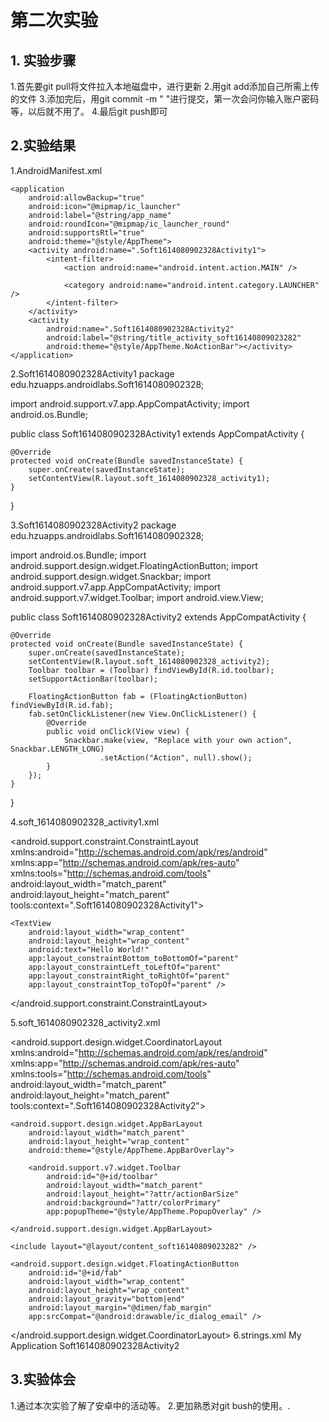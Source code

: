 # 第二次实验 
## 1. 实验步骤
1.首先要git pull将文件拉入本地磁盘中，进行更新
2.用git add添加自己所需上传的文件
3.添加完后，用git commit -m " "进行提交，第一次会问你输入账户密码等，以后就不用了。
4.最后git push即可
## 2.实验结果
1.AndroidManifest.xml
<?xml version="1.0" encoding="utf-8"?>
<manifest xmlns:android="http://schemas.android.com/apk/res/android"
    package="edu.hzuapps.androidlabs.Soft1614080902328">

    <application
        android:allowBackup="true"
        android:icon="@mipmap/ic_launcher"
        android:label="@string/app_name"
        android:roundIcon="@mipmap/ic_launcher_round"
        android:supportsRtl="true"
        android:theme="@style/AppTheme">
        <activity android:name=".Soft1614080902328Activity1">
            <intent-filter>
                <action android:name="android.intent.action.MAIN" />

                <category android:name="android.intent.category.LAUNCHER" />
            </intent-filter>
        </activity>
        <activity
            android:name=".Soft1614080902328Activity2"
            android:label="@string/title_activity_soft16140809023282"
            android:theme="@style/AppTheme.NoActionBar"></activity>
    </application>

</manifest>

2.Soft1614080902328Activity1
package edu.hzuapps.androidlabs.Soft1614080902328;

import android.support.v7.app.AppCompatActivity;
import android.os.Bundle;

public class Soft1614080902328Activity1 extends AppCompatActivity {

    @Override
    protected void onCreate(Bundle savedInstanceState) {
        super.onCreate(savedInstanceState);
        setContentView(R.layout.soft_1614080902328_activity1);
    }
}


3.Soft1614080902328Activity2
package edu.hzuapps.androidlabs.Soft1614080902328;

import android.os.Bundle;
import android.support.design.widget.FloatingActionButton;
import android.support.design.widget.Snackbar;
import android.support.v7.app.AppCompatActivity;
import android.support.v7.widget.Toolbar;
import android.view.View;

public class Soft1614080902328Activity2 extends AppCompatActivity {

    @Override
    protected void onCreate(Bundle savedInstanceState) {
        super.onCreate(savedInstanceState);
        setContentView(R.layout.soft_1614080902328_activity2);
        Toolbar toolbar = (Toolbar) findViewById(R.id.toolbar);
        setSupportActionBar(toolbar);

        FloatingActionButton fab = (FloatingActionButton) findViewById(R.id.fab);
        fab.setOnClickListener(new View.OnClickListener() {
            @Override
            public void onClick(View view) {
                Snackbar.make(view, "Replace with your own action", Snackbar.LENGTH_LONG)
                        .setAction("Action", null).show();
            }
        });
    }

}


4.soft_1614080902328_activity1.xml
<?xml version="1.0" encoding="utf-8"?>
<android.support.constraint.ConstraintLayout xmlns:android="http://schemas.android.com/apk/res/android"
    xmlns:app="http://schemas.android.com/apk/res-auto"
    xmlns:tools="http://schemas.android.com/tools"
    android:layout_width="match_parent"
    android:layout_height="match_parent"
    tools:context=".Soft1614080902328Activity1">

    <TextView
        android:layout_width="wrap_content"
        android:layout_height="wrap_content"
        android:text="Hello World!"
        app:layout_constraintBottom_toBottomOf="parent"
        app:layout_constraintLeft_toLeftOf="parent"
        app:layout_constraintRight_toRightOf="parent"
        app:layout_constraintTop_toTopOf="parent" />

</android.support.constraint.ConstraintLayout>

5.soft_1614080902328_activity2.xml
<?xml version="1.0" encoding="utf-8"?>
<android.support.design.widget.CoordinatorLayout xmlns:android="http://schemas.android.com/apk/res/android"
    xmlns:app="http://schemas.android.com/apk/res-auto"
    xmlns:tools="http://schemas.android.com/tools"
    android:layout_width="match_parent"
    android:layout_height="match_parent"
    tools:context=".Soft1614080902328Activity2">

    <android.support.design.widget.AppBarLayout
        android:layout_width="match_parent"
        android:layout_height="wrap_content"
        android:theme="@style/AppTheme.AppBarOverlay">

        <android.support.v7.widget.Toolbar
            android:id="@+id/toolbar"
            android:layout_width="match_parent"
            android:layout_height="?attr/actionBarSize"
            android:background="?attr/colorPrimary"
            app:popupTheme="@style/AppTheme.PopupOverlay" />

    </android.support.design.widget.AppBarLayout>

    <include layout="@layout/content_soft16140809023282" />

    <android.support.design.widget.FloatingActionButton
        android:id="@+id/fab"
        android:layout_width="wrap_content"
        android:layout_height="wrap_content"
        android:layout_gravity="bottom|end"
        android:layout_margin="@dimen/fab_margin"
        app:srcCompat="@android:drawable/ic_dialog_email" />

</android.support.design.widget.CoordinatorLayout>
6.strings.xml
<resources>
    <string name="app_name">My Application</string>
    <string name="title_activity_soft16140809023282">Soft1614080902328Activity2</string>
</resources>


## 3.实验体会
1.通过本次实验了解了安卓中的活动等。
2.更加熟悉对git bush的使用。.
